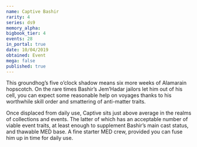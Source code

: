 ```yaml
---
name: Captive Bashir
rarity: 4
series: ds9
memory_alpha:
bigbook_tier: 4
events: 28
in_portal: true
date: 10/04/2019
obtained: Event
mega: false
published: true
---
```


This groundhog’s five o’clock shadow means six more weeks of Alamarain hopscotch. On the rare times Bashir’s Jem’Hadar jailors let him out of his cell, you can expect some reasonable help on voyages thanks to his worthwhile skill order and smattering of anti-matter traits. 

Once displaced from daily use, Captive sits just above average in the realms of collections and events. The latter of which has an acceptable number of viable event traits, at least enough to supplement Bashir’s main cast status, and thawable MED base. A fine starter MED crew, provided you can fuse him up in time for daily use.
